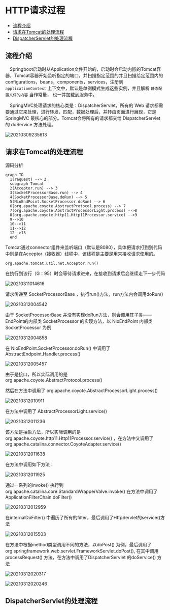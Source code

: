 # HTTP请求过程

<!-- TOC -->

- [流程介绍](#流程介绍)
- [请求在Tomcat的处理流程](#请求在tomcat的处理流程)
- [DispatcherServlet的处理流程](#dispatcherservlet的处理流程)

<!-- /TOC -->

## 流程介绍

&emsp;Springboot启动时从Application文件开始的，启动时会启动内嵌的Tomcat容器，Tomcat容器开始监听指定的端口，并扫描指定范围的并且扫描给定范围内的configurations，beans，components，services，注册到 `applicationContext` 上下文中，默认是单例模式生成这些实例，并且解析 `静态配置文件的内容` 当作常量， 也一并加载到服务中。

&emsp;SpringMVC处理请求的核心类是：DispatcherServlet，所有的 Web 请求都需要通过它来处理，进行转发，匹配，数据处理后，并转由页面进行展现，它是 SpringMVC 最核心的部分。Tomcat会将所有的请求都交给 DispatcherServlet 的 doService 方法处理。


![20210309235613](https://cdn.jsdelivr.net/gh/leiyu1997/Blogs@master/Resources/pictures/20210309235613.png)


## 请求在Tomcat的处理流程

源码分析
```mermaid
graph TD
  1(request) --> 2
  subgraph Tomcat
  2(Acceptor.run) --> 3
  3(SocketProcessorBase.run) --> 4
  4(SocketProcessorBase.doRun) --> 5
  5(NioEndPoint.SocketProcessor.doRun) --> 6
  6(org.apache.coyote.AbstractProtocol.process) --> 7
  7(org.apache.coyote.AbstractProcessorLight.process) -->8
  8(org.apache.coyote.http11.Http11Processor.service) -->9
  9-->10
  10-->11
  11-->12
  12-->13
  end
```

Tomcat通过connector组件来监听端口（默认是8080），具体把请求打到到代码中则是在Acceptor（接收器）线程中，该线程是主要是用来接收请求使用的。

`org.apache.tomcat.util.net.Acceptor.run()`

在执行到该行（G：95）时会等待请求进来，在接收到请求后会继续走下一步代码

![20210311014616](https://cdn.jsdelivr.net/gh/leiyu1997/Blogs@master/Resources/pictures/20210311014616.png)



请求传递至 SocketProcessorBase ，执行run()方法，run方法内会调用doRun()

![20210312004542](https://cdn.jsdelivr.net/gh/leiyu1997/Blogs@master/Resources/pictures/20210312004542.png)

由于 SocketProcessorBase 并没有实现doRun方法，则会调用其子类——EndPoint的内部类 SocketProcessor 的实现方法，以 NioEndPoint 内部类 SocketProcessor 为例

![20210312004858](https://cdn.jsdelivr.net/gh/leiyu1997/Blogs@master/Resources/pictures/20210312004858.png)

在 NioEndPoint.SocketProcessor.doRun() 中调用了 AbstractEndpoint.Handler.process()

![20210312005457](https://cdn.jsdelivr.net/gh/leiyu1997/Blogs@master/Resources/pictures/20210312005457.png)

由于是接口，所以实际调用的是 org.apache.coyote.AbstractProtocol.process() 

然后在方法中调用了 org.apache.coyote.AbstractProcessorLight.process()

![20210312010911](https://cdn.jsdelivr.net/gh/leiyu1997/Blogs@master/Resources/pictures/20210312010911.png)

在方法中调用了 AbstractProcessorLight.service()

![20210312011236](https://cdn.jsdelivr.net/gh/leiyu1997/Blogs@master/Resources/pictures/20210312011236.png)

该方法是抽象方法，所以实际调用的是 org.apache.coyote.http11.Http11Processor.service() ，在方法中又调用了 org.apache.catalina.connector.CoyoteAdapter.service() 

![20210312011638](https://cdn.jsdelivr.net/gh/leiyu1997/Blogs@master/Resources/pictures/20210312011638.png)

在方法中调用如下方法：

![20210312011925](https://cdn.jsdelivr.net/gh/leiyu1997/Blogs@master/Resources/pictures/20210312011925.png)

通过一系列的invoke() 执行到 org.apache.catalina.core.StandardWrapperValve.invoke() 在方法中调用了 ApplicationFilterChain.doFilter()

![20210312012959](https://cdn.jsdelivr.net/gh/leiyu1997/Blogs@master/Resources/pictures/20210312012959.png)

在internalDoFilter() 中遍历了所有的filter，最后调用了HttpServlet的service()方法

![20210312015503](https://cdn.jsdelivr.net/gh/leiyu1997/Blogs@master/Resources/pictures/20210312015503.png)

在方法中根据method类型调用不同的方法，以doPost() 为例，最后调用了org.springframework.web.servlet.FrameworkServlet.doPost(), 在其中调用 processRequest() 方法，在方法中调用了DispatcherServlet 的doService() 方法

![20210312020317](https://cdn.jsdelivr.net/gh/leiyu1997/Blogs@master/Resources/pictures/20210312020317.png)

![20210312020246](https://cdn.jsdelivr.net/gh/leiyu1997/Blogs@master/Resources/pictures/20210312020246.png)


## DispatcherServlet的处理流程



